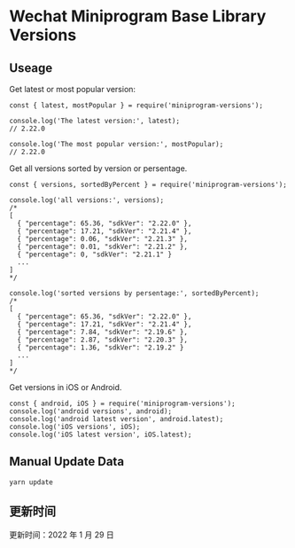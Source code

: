 
# Wechat Miniprogram Base Library Versions

## Useage

Get latest or most popular version:

```;
const { latest, mostPopular } = require('miniprogram-versions');

console.log('The latest version:', latest);
// 2.22.0

console.log('The most popular version:', mostPopular);
// 2.22.0

```

Get all versions sorted by version or persentage.

```
const { versions, sortedByPercent } = require('miniprogram-versions');

console.log('all versions:', versions);
/*
[
  { "percentage": 65.36, "sdkVer": "2.22.0" },
  { "percentage": 17.21, "sdkVer": "2.21.4" },
  { "percentage": 0.06, "sdkVer": "2.21.3" },
  { "percentage": 0.01, "sdkVer": "2.21.2" },
  { "percentage": 0, "sdkVer": "2.21.1" }
  ...
]
*/

console.log('sorted versions by persentage:', sortedByPercent);
/*
[
  { "percentage": 65.36, "sdkVer": "2.22.0" },
  { "percentage": 17.21, "sdkVer": "2.21.4" },
  { "percentage": 7.84, "sdkVer": "2.19.6" },
  { "percentage": 2.87, "sdkVer": "2.20.3" },
  { "percentage": 1.36, "sdkVer": "2.19.2" }
  ...
]
*/
```

Get versions in iOS or Android.

```
const { android, iOS } = require('miniprogram-versions');
console.log('android versions', android);
console.log('android latest version', android.latest);
console.log('iOS versions', iOS);
console.log('iOS latest version', iOS.latest);
```

## Manual Update Data

```
yarn update
```

## 更新时间

更新时间：2022 年 1 月 29 日
